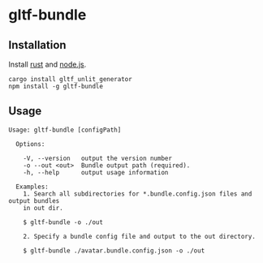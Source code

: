 # gltf-bundle

## Installation

Install [rust](https://www.rust-lang.org/install.html) and [node.js](https://nodejs.org/).

```
cargo install gltf_unlit_generator
npm install -g gltf-bundle
```

## Usage


```
Usage: gltf-bundle [configPath]

  Options:

    -V, --version   output the version number
    -o --out <out>  Bundle output path (required).
    -h, --help      output usage information

  Examples:
    1. Search all subdirectories for *.bundle.config.json files and output bundles
    in out dir.

    $ gltf-bundle -o ./out

    2. Specify a bundle config file and output to the out directory.

    $ gltf-bundle ./avatar.bundle.config.json -o ./out
```